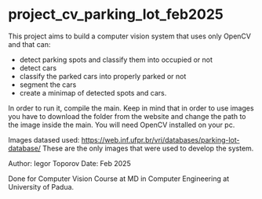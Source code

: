 # project_cv_parking_lot_feb2025

This project aims to build a computer vision system that uses only OpenCV and that can:
- detect parking spots and classify them into occupied or not
- detect cars
- classify the parked cars into properly parked or not
- segment the cars
- create a minimap of detected spots and cars.

In order to run it, compile the main. Keep in mind that in order to use images you have to download the folder from the website and change the path to the image inside the main. You will need OpenCV installed on your pc.

Images datased used: https://web.inf.ufpr.br/vri/databases/parking-lot-database/
These are the only images that were used to develop the system.

Author: Iegor Toporov
Date: Feb 2025

Done for Computer Vision Course at MD in Computer Engineering at University of Padua.
